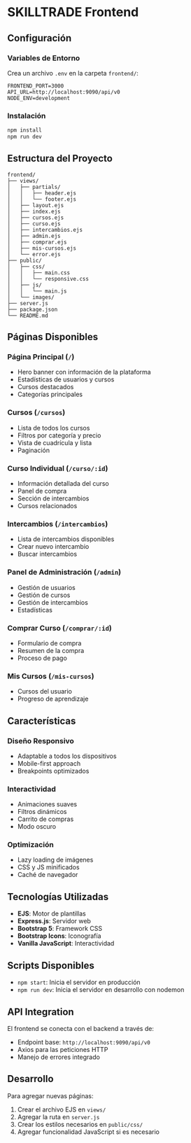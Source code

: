 # SKILLTRADE Frontend

## Configuración

### Variables de Entorno
Crea un archivo `.env` en la carpeta `frontend/`:

```env
FRONTEND_PORT=3000
API_URL=http://localhost:9090/api/v0
NODE_ENV=development
```

### Instalación
```bash
npm install
npm run dev
```

## Estructura del Proyecto

```
frontend/
├── views/
│   ├── partials/
│   │   ├── header.ejs
│   │   └── footer.ejs
│   ├── layout.ejs
│   ├── index.ejs
│   ├── cursos.ejs
│   ├── curso.ejs
│   ├── intercambios.ejs
│   ├── admin.ejs
│   ├── comprar.ejs
│   ├── mis-cursos.ejs
│   └── error.ejs
├── public/
│   ├── css/
│   │   ├── main.css
│   │   └── responsive.css
│   ├── js/
│   │   └── main.js
│   └── images/
├── server.js
├── package.json
└── README.md
```

## Páginas Disponibles

### Página Principal (`/`)
- Hero banner con información de la plataforma
- Estadísticas de usuarios y cursos
- Cursos destacados
- Categorías principales

### Cursos (`/cursos`)
- Lista de todos los cursos
- Filtros por categoría y precio
- Vista de cuadrícula y lista
- Paginación

### Curso Individual (`/curso/:id`)
- Información detallada del curso
- Panel de compra
- Sección de intercambios
- Cursos relacionados

### Intercambios (`/intercambios`)
- Lista de intercambios disponibles
- Crear nuevo intercambio
- Buscar intercambios

### Panel de Administración (`/admin`)
- Gestión de usuarios
- Gestión de cursos
- Gestión de intercambios
- Estadísticas

### Comprar Curso (`/comprar/:id`)
- Formulario de compra
- Resumen de la compra
- Proceso de pago

### Mis Cursos (`/mis-cursos`)
- Cursos del usuario
- Progreso de aprendizaje

## Características

### Diseño Responsivo
- Adaptable a todos los dispositivos
- Mobile-first approach
- Breakpoints optimizados

### Interactividad
- Animaciones suaves
- Filtros dinámicos
- Carrito de compras
- Modo oscuro

### Optimización
- Lazy loading de imágenes
- CSS y JS minificados
- Caché de navegador

## Tecnologías Utilizadas

- **EJS**: Motor de plantillas
- **Express.js**: Servidor web
- **Bootstrap 5**: Framework CSS
- **Bootstrap Icons**: Iconografía
- **Vanilla JavaScript**: Interactividad

## Scripts Disponibles

- `npm start`: Inicia el servidor en producción
- `npm run dev`: Inicia el servidor en desarrollo con nodemon

## API Integration

El frontend se conecta con el backend a través de:
- Endpoint base: `http://localhost:9090/api/v0`
- Axios para las peticiones HTTP
- Manejo de errores integrado

## Desarrollo

Para agregar nuevas páginas:
1. Crear el archivo EJS en `views/`
2. Agregar la ruta en `server.js`
3. Crear los estilos necesarios en `public/css/`
4. Agregar funcionalidad JavaScript si es necesario 